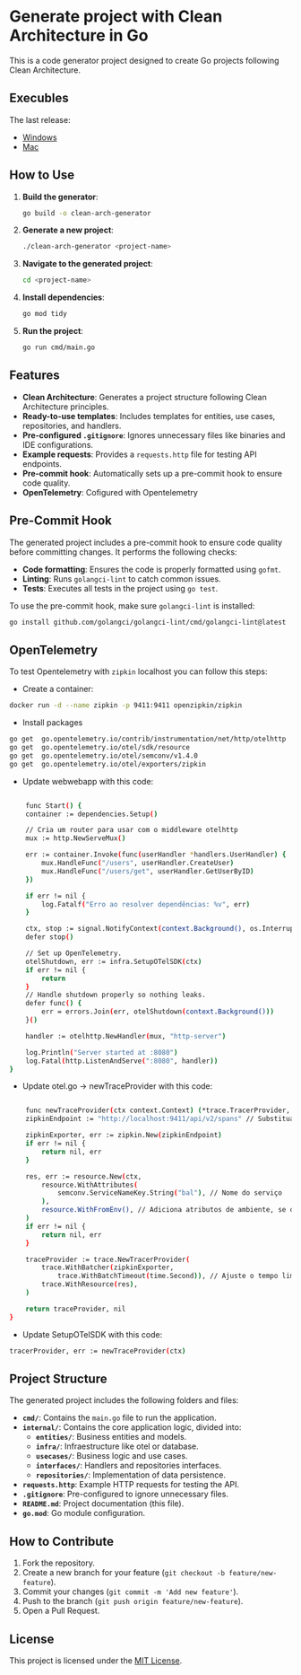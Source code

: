  # Generate project with Clean Architecture in Go

 This is a code generator project designed to create Go projects following Clean Architecture.

 ## Execubles

The last release:

* [Windows](./executables/clean-arch-generator.exe) 
* [Mac](./executables/clean-arch-generator) 
 

 ## How to Use

 1. **Build the generator**:
    ```bash
    go build -o clean-arch-generator
    ```

 2. **Generate a new project**:
    ```bash
    ./clean-arch-generator <project-name>
    ```

 3. **Navigate to the generated project**:
    ```bash
    cd <project-name>
    ```

 4. **Install dependencies**:
    ```bash
    go mod tidy
    ```

 5. **Run the project**:
    ```bash
    go run cmd/main.go
    ```

 ## Features

 - **Clean Architecture**: Generates a project structure following Clean Architecture principles.
 - **Ready-to-use templates**: Includes templates for entities, use cases, repositories, and handlers.
 - **Pre-configured `.gitignore`**: Ignores unnecessary files like binaries and IDE configurations.
 - **Example requests**: Provides a `requests.http` file for testing API endpoints.
 - **Pre-commit hook**: Automatically sets up a pre-commit hook to ensure code quality.
 - **OpenTelemetry**: Cofigured with Opentelemetry

 ## Pre-Commit Hook

 The generated project includes a pre-commit hook to ensure code quality before committing changes. It performs the following checks:

 - **Code formatting**: Ensures the code is properly formatted using `gofmt`.
 - **Linting**: Runs `golangci-lint` to catch common issues.
 - **Tests**: Executes all tests in the project using `go test`.

 To use the pre-commit hook, make sure `golangci-lint` is installed:
 ```bash
 go install github.com/golangci/golangci-lint/cmd/golangci-lint@latest
 ```

  ## OpenTelemetry

  To test Opentelemetry with `zipkin` localhost you can follow this steps:

* Create a container:

 ```bash
docker run -d --name zipkin -p 9411:9411 openzipkin/zipkin 
 ```

 * Install packages

 ```bash
go get  go.opentelemetry.io/contrib/instrumentation/net/http/otelhttp
go get 	go.opentelemetry.io/otel/sdk/resource
go get  go.opentelemetry.io/otel/semconv/v1.4.0
go get  go.opentelemetry.io/otel/exporters/zipkin

```

 * Update webwebapp with this code:

```bash

	func Start() {
	container := dependencies.Setup()

	// Cria um router para usar com o middleware otelhttp
	mux := http.NewServeMux()

	err := container.Invoke(func(userHandler *handlers.UserHandler) {
		mux.HandleFunc("/users", userHandler.CreateUser)
		mux.HandleFunc("/users/get", userHandler.GetUserByID)
	})

	if err != nil {
		log.Fatalf("Erro ao resolver dependências: %v", err)
	}

	ctx, stop := signal.NotifyContext(context.Background(), os.Interrupt)
	defer stop()

	// Set up OpenTelemetry.
	otelShutdown, err := infra.SetupOTelSDK(ctx)
	if err != nil {
		return
	}
	// Handle shutdown properly so nothing leaks.
	defer func() {
		err = errors.Join(err, otelShutdown(context.Background()))
	}()

	handler := otelhttp.NewHandler(mux, "http-server")

	log.Println("Server started at :8080")
	log.Fatal(http.ListenAndServe(":8080", handler))
}
```

* Update otel.go -> newTraceProvider with this code:

```bash

    func newTraceProvider(ctx context.Context) (*trace.TracerProvider, error) {
	zipkinEndpoint := "http://localhost:9411/api/v2/spans" // Substitua se usar um endpoint diferente

	zipkinExporter, err := zipkin.New(zipkinEndpoint)
	if err != nil {
		return nil, err
	}

	res, err := resource.New(ctx,
		resource.WithAttributes(
			semconv.ServiceNameKey.String("bal"), // Nome do serviço
		),
		resource.WithFromEnv(), // Adiciona atributos de ambiente, se disponíveis
	)
	if err != nil {
		return nil, err
	}

	traceProvider := trace.NewTracerProvider(
		trace.WithBatcher(zipkinExporter,
			trace.WithBatchTimeout(time.Second)), // Ajuste o tempo limite conforme necessário
		trace.WithResource(res),
	)

	return traceProvider, nil
}

```
* Update SetupOTelSDK with this code:

```bash
tracerProvider, err := newTraceProvider(ctx)
```



 ## Project Structure

 The generated project includes the following folders and files:

 - **`cmd/`**: Contains the `main.go` file to run the application.
 - **`internal/`**: Contains the core application logic, divided into:
   - **`entities/`**: Business entities and models.
   - **`infra/`**: Infraestructure like otel or database.
   - **`usecases/`**: Business logic and use cases.
   - **`interfaces/`**: Handlers and repositories interfaces.
   - **`repositories/`**: Implementation of data persistence.   
 - **`requests.http`**: Example HTTP requests for testing the API.
 - **`.gitignore`**: Pre-configured to ignore unnecessary files.
 - **`README.md`**: Project documentation (this file).
 - **`go.mod`**: Go module configuration.

 ## How to Contribute

 1. Fork the repository.
 2. Create a new branch for your feature (`git checkout -b feature/new-feature`).
 3. Commit your changes (`git commit -m 'Add new feature'`).
 4. Push to the branch (`git push origin feature/new-feature`).
 5. Open a Pull Request.

 ## License

 This project is licensed under the [MIT License](LICENSE).
